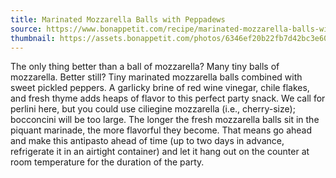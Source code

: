 ```yaml
---
title: Marinated Mozzarella Balls with Peppadews
source: https://www.bonappetit.com/recipe/marinated-mozzarella-balls-with-peppadews-recipe
thumbnail: https://assets.bonappetit.com/photos/6346ef20b22fb7d42bc3e608/1:1/w_2240,c_limit/1012-easy-apps-salami-lede.jpg
---
```


The only thing better than a ball of mozzarella? Many tiny balls of mozzarella. Better still? Tiny marinated mozzarella balls combined with sweet pickled peppers. A garlicky brine of red wine vinegar, chile flakes, and fresh thyme adds heaps of flavor to this perfect party snack. We call for perlini here, but you could use ciliegine mozzarella (i.e., cherry-size); bocconcini will be too large. The longer the fresh mozzarella balls sit in the piquant marinade, the more flavorful they become. That means go ahead and make this antipasto ahead of time (up to two days in advance, refrigerate it in an airtight container) and let it hang out on the counter at room temperature for the duration of the party.
